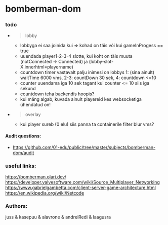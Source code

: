 # bomberman-dom

### todo


- > lobby

  - lobbyga ei saa joinida kui => kohad on täis või kui gameInProgess == true
  - uuendada player1-2-3-4 slotte, kui koht on täis muuta (notConnected -> Connected) ja (lobby-slot-X.innerhtml=playername)
  - countdown timer vastavalt palju inimesi on lobbys 1: (sina ainult) waitTime 6000 vms, 2-3: countDown 30 sek, 4: countdown <=10
  - counter uuendama iga 10 sek tagant kui counter <= 10 siis iga sekund
  - countdown teha backendis hoopis?
  - kui mäng algab, kuvada ainult playereid kes websocketiga ühendatud on!

- > overlay
  - kui player sureb (0 elu) siis panna ta containerile filter blur vms?

#### Audit questions:

- https://github.com/01-edu/public/tree/master/subjects/bomberman-dom/audit

### useful links:

https://bomberman.olari.dev/
https://developer.valvesoftware.com/wiki/Source_Multiplayer_Networking
https://www.gabrielgambetta.com/client-server-game-architecture.html
https://en.wikipedia.org/wiki/Netcode

### Authors:

juss & kasepuu & alavrone & andreiRedi & laagusra
